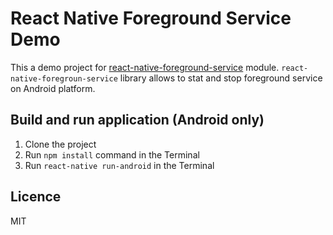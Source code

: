 # React Native Foreground Service Demo

This a demo project for [react-native-foreground-service](https://github.com/voximplant/react-native-foreground-service) module.
`react-native-foregroun-service` library allows to stat and stop foreground service on Android platform.


## Build and run application (Android only)
1. Clone the project
2. Run `npm install` command in the Terminal
3. Run `react-native run-android` in the Terminal

## Licence 
MIT
